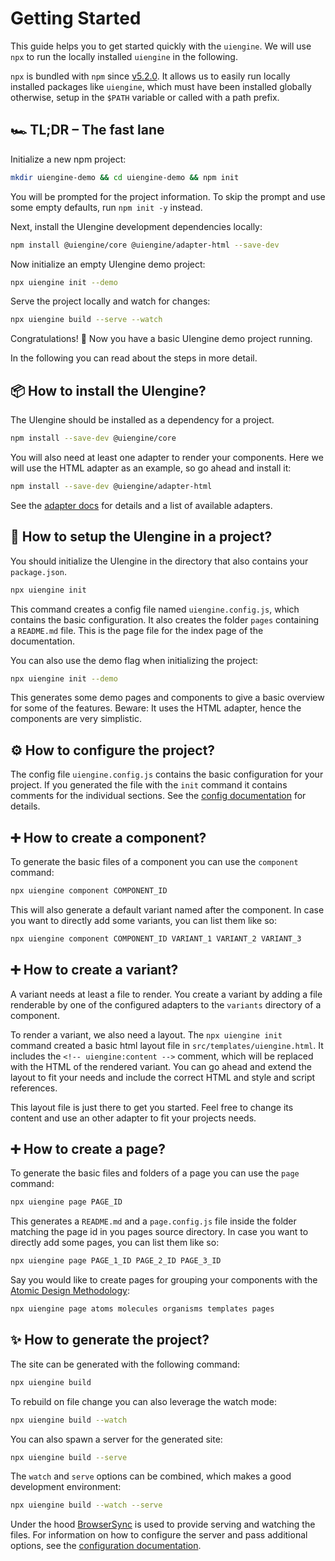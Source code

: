 # Getting Started

This guide helps you to get started quickly with the `uiengine`.
We will use `npx` to run the locally installed `uiengine` in the following.

>
 `npx` is bundled with `npm` since [v5.2.0](https://github.com/npm/npm/releases/tag/v5.2.0).
 It allows us to easily run locally installed packages like `uiengine`, which must have been installed globally otherwise, setup in the `$PATH` variable or called with a path prefix.

## 🏎 TL;DR – The fast lane

Initialize a new npm project:

```bash
mkdir uiengine-demo && cd uiengine-demo && npm init
```

You will be prompted for the project information.
To skip the prompt and use some empty defaults, run `npm init -y` instead.

Next, install the UIengine development dependencies locally:

```bash
npm install @uiengine/core @uiengine/adapter-html --save-dev
```

Now initialize an empty UIengine demo project:

```bash
npx uiengine init --demo
```

Serve the project locally and watch for changes:

```bash
npx uiengine build --serve --watch
```

Congratulations! 🎉
Now you have a basic UIengine demo project running.

In the following you can read about the steps in more detail.

## 📦 How to install the UIengine?

The UIengine should be installed as a dependency for a project.

```bash
npm install --save-dev @uiengine/core
```

You will also need at least one adapter to render your components.
Here we will use the HTML adapter as an example, so go ahead and install it:

```bash
npm install --save-dev @uiengine/adapter-html
```

See the [adapter docs](/adapters/) for details and a list of available adapters.

## 🔰 How to setup the UIengine in a project?

You should initialize the UIengine in the directory that also contains your `package.json`.

```bash
npx uiengine init
```

This command creates a config file named `uiengine.config.js`, which contains the basic configuration.
It also creates the folder `pages` containing a `README.md` file.
This is the page file for the index page of the documentation.

You can also use the demo flag when initializing the project:

```bash
npx uiengine init --demo
```

This generates some demo pages and components to give a basic overview for some of the features.
Beware: It uses the HTML adapter, hence the components are very simplistic.

## ⚙️ How to configure the project?

The config file `uiengine.config.js` contains the basic configuration for your project.
If you generated the file with the `init` command it contains comments for the individual sections.
See the [config documentation](/basics/config/) for details.

## ➕ How to create a component?

To generate the basic files of a component you can use the `component` command:

```bash
npx uiengine component COMPONENT_ID
```

This will also generate a default variant named after the component.
In case you want to directly add some variants, you can list them like so:

```bash
npx uiengine component COMPONENT_ID VARIANT_1 VARIANT_2 VARIANT_3
```

## ➕ How to create a variant?

A variant needs at least a file to render.
You create a variant by adding a file renderable by one of the configured adapters to the `variants` directory of a component.

To render a variant, we also need a layout.
The `npx uiengine init` command created a basic html layout file in `src/templates/uiengine.html`.
It includes the `<!-- uiengine:content -->` comment, which will be replaced with the HTML of the rendered variant.
You can go ahead and extend the layout to fit your needs and include the correct HTML and style and script references.

This layout file is just there to get you started.
Feel free to change its content and use an other adapter to fit your projects needs.

## ➕ How to create a page?

To generate the basic files and folders of a page you can use the `page` command:

```bash
npx uiengine page PAGE_ID
```

This generates a `README.md` and a `page.config.js` file inside the folder matching the page id in you pages source directory.
In case you want to directly add some pages, you can list them like so:

```bash
npx uiengine page PAGE_1_ID PAGE_2_ID PAGE_3_ID
```

Say you would like to create pages for grouping your components with the [Atomic Design Methodology](http://atomicdesign.bradfrost.com/chapter-2/):

```bash
npx uiengine page atoms molecules organisms templates pages
```

## ✨ How to generate the project?

The site can be generated with the following command:

```bash
npx uiengine build
```

To rebuild on file change you can also leverage the watch mode:

```bash
npx uiengine build --watch
```

You can also spawn a server for the generated site:

```bash
npx uiengine build --serve
```

The `watch` and `serve` options can be combined, which makes a good development environment:

```bash
npx uiengine build --watch --serve
```

Under the hood [BrowserSync](https://www.browsersync.io/) is used to provide serving and watching the files.
For information on how to configure the server and pass additional options, see the [configuration documentation](/basics/config/#BrowserSync).
